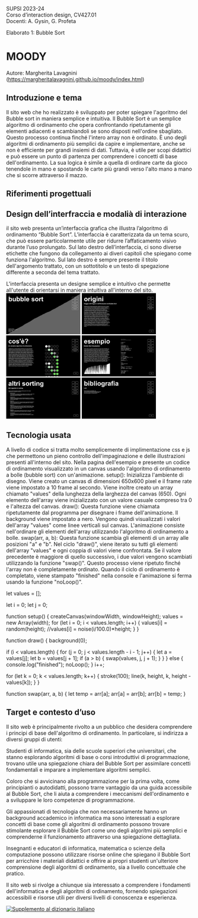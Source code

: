 SUPSI 2023-24  
Corso d’interaction design, CV427.01  
Docenti: A. Gysin, G. Profeta  

Elaborato 1: Bubble Sort 

# MOODY
Autore: Margherita Lavagnini  
(https://margheritalavagnini.github.io/moody/index.html)


## Introduzione e tema
Il sito web che ho realizzato è sviluppato per poter spiegare l'agoritmo del Bubble sort in maniera semplice e intuitiva. Il Bubble Sort è un semplice algoritmo di ordinamento che opera confrontando ripetutamente gli elementi adiacenti e scambiandoli se sono disposti nell'ordine sbagliato. Questo processo continua finché l'intero array non è ordinato. È uno degli algoritmi di ordinamento più semplici da capire e implementare, anche se non è efficiente per grandi insiemi di dati. Tuttavia, è utile per scopi didattici e può essere un punto di partenza per comprendere i concetti di base dell'ordinamento. La sua logica è simile a quella di ordinare carte da gioco tenendole in mano e spostando le carte più grandi verso l'alto mano a mano che si scorre attraverso il mazzo.

## Riferimenti progettuali


## Design dell’interfraccia e modalià di interazione
il sito web presenta un’interfaccia grafica che illustra l’algoritmo di ordinamento “Bubble Sort”. L’interfaccia è caratterizzata da un tema scuro, che può essere particolarmente utile per ridurre l’affaticamento visivo durante l’uso prolungato.
Sul lato destro dell’interfaccia, ci sono diverse etichette che fungono da collegamento ai diveri capitoli che spiegano come funziona l'algoritmo.
Sul lato destro è sempre presente il titolo dell'argomento trattato, con un sottotitolo e un testo di spegazione differente a seconda del tema trattato.

L'interfaccia presenta un designe semplice e intuitivo che permette all'utente di orientarsi in maniera intuitiva all'interno del sito.
[<img src="doc/Screenshot_01.png" width="200">]()
[<img src="doc/Screenshot_02.png" width="200">]()
[<img src="doc/Screenshot_03.png" width="200">]()
[<img src="doc/Screenshot_04.png" width="200">]()
[<img src="doc/Screenshot_05.png" width="200">]()
[<img src="doc/Screenshot_06.png" width="200">]()


## Tecnologia usata
A livello di codice si tratta molto semplicemente di implimentazione css e js che permettono un pieno controllo dell'impaginazione e delle illustrazioni presenti all'interno del sito. Nella pagina dell'esempio e presente un codice di ordinamento visualizzato in un canvas usando l'algoritmo di ordinamento a bolle (bubble sort) con un'animazione. setup(): Inizializza l'ambiente di disegno. Viene creato un canvas di dimensioni 650x600 pixel e il frame rate viene impostato a 10 frame al secondo. Viene inoltre creato un array chiamato "values" della lunghezza della larghezza del canvas (650). Ogni elemento dell'array viene inizializzato con un valore casuale compreso tra 0 e l'altezza del canvas. draw(): Questa funzione viene chiamata ripetutamente dal programma per disegnare i frame dell'animazione. Il background viene impostato a nero. Vengono quindi visualizzati i valori dell'array "values" come linee verticali sul canvas. L'animazione consiste nell'ordinare gli elementi dell'array utilizzando l'algoritmo di ordinamento a bolle. swap(arr, a, b): Questa funzione scambia gli elementi di un array alle posizioni "a" e "b". Nel ciclo "draw()", viene iterato su tutti gli elementi dell'array "values" e ogni coppia di valori viene confrontata. Se il valore precedente è maggiore di quello successivo, i due valori vengono scambiati utilizzando la funzione "swap()". Questo processo viene ripetuto finché l'array non è completamente ordinato. Quando il ciclo di ordinamento è completato, viene stampato "finished" nella console e l'animazione si ferma usando la funzione "noLoop()".


let values = [];

let i = 0;
let j = 0;

function setup() {
  createCanvas(windowWidth, windowHeight);
  values = new Array(width);
  for (let i = 0; i < values.length; i++) {
    values[i] = random(height);
    //values[i] = noise(i/100.0)*height;
  }
}

function draw() {
  background(0);

  if (i < values.length) {
    for (j = 0; j < values.length - i - 1; j++) {
      let a = values[j];
      let b = values[j + 1];
      if (a > b) {
        swap(values, j, j + 1);
      }
    }
  } else {
    console.log("finished");
    noLoop();
  }
  i++;

  for (let k = 0; k < values.length; k++) {
    stroke(100);
    line(k, height, k, height - values[k]);
  }
}


function swap(arr, a, b) {
  let temp = arr[a];
  arr[a] = arr[b];
  arr[b] = temp;
}


## Target e contesto d’uso


Il sito web è principalmente rivolto a un pubblico che desidera comprendere i principi di base dell'algoritmo di ordinamento. In particolare, si indirizza a diversi gruppi di utenti:

Studenti di informatica, sia delle scuole superiori che universitari, che stanno esplorando algoritmi di base o corsi introduttivi di programmazione, trovano utile una spiegazione chiara del Bubble Sort per assimilare concetti fondamentali e imparare a implementare algoritmi semplici.

Coloro che si avvicinano alla programmazione per la prima volta, come principianti o autodidatti, possono trarre vantaggio da una guida accessibile al Bubble Sort, che li aiuta a comprendere i meccanismi dell'ordinamento e a sviluppare le loro competenze di programmazione.

Gli appassionati di tecnologia che non necessariamente hanno un background accademico in informatica ma sono interessati a esplorare concetti di base come gli algoritmi di ordinamento possono trovare stimolante esplorare il Bubble Sort come uno degli algoritmi più semplici e comprenderne il funzionamento attraverso una spiegazione dettagliata.

Insegnanti e educatori di informatica, matematica o scienze della computazione possono utilizzare risorse online che spiegano il Bubble Sort per arricchire i materiali didattici e offrire ai propri studenti un'ulteriore comprensione degli algoritmi di ordinamento, sia a livello concettuale che pratico.

Il sito web si rivolge a chiunque sia interessato a comprendere i fondamenti dell'informatica e degli algoritmi di ordinamento, fornendo spiegazioni accessibili e risorse utili per diversi livelli di conoscenza e esperienza.


[<img src="doc/munari.jpg" width="300" alt="Supplemento al dizionario italiano">]()
